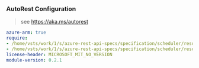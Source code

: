 ### AutoRest Configuration

> see https://aka.ms/autorest

``` yaml
azure-arm: true
require:
- /home/vsts/work/1/s/azure-rest-api-specs/specification/scheduler/resource-manager/readme.md
- /home/vsts/work/1/s/azure-rest-api-specs/specification/scheduler/resource-manager/readme.go.md
license-header: MICROSOFT_MIT_NO_VERSION
module-version: 0.2.1
```